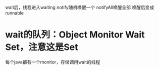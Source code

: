 wait后，线程进入waiting
notify随机唤醒一个
notifyAll唤醒全部
唤醒后变成runnable

# wait的队列：Object Monitor Wait Set，注意这是Set
每个java都有一个monitor，存储调用wait的线程